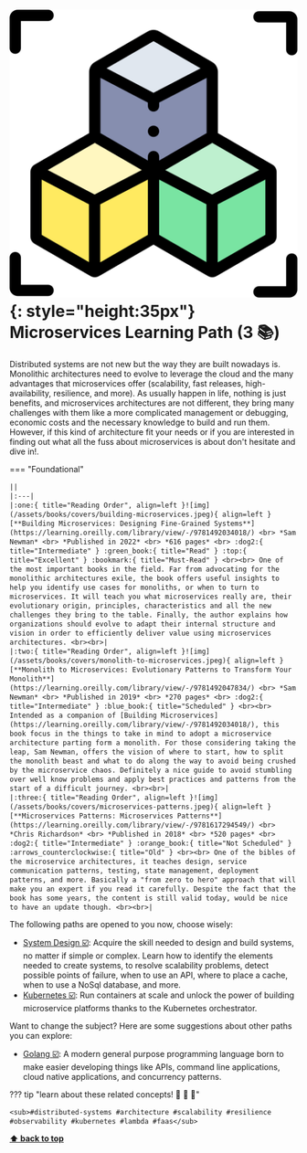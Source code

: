 [//]: # (Auto generated file from templates)

# ![img](/assets/learning-paths/icons/microservices.png){: style="height:35px"} Microservices Learning Path (3 :books:)

Distributed systems are not new but the way they are built nowadays is. Monolithic architectures need to evolve to leverage the cloud and the many advantages that microservices offer (scalability, fast releases, high-availability, resilience, and more). As usually happen in life, nothing is just benefits, and microservices architectures are not different, they bring many challenges with them like a more complicated management or debugging, economic costs and the necessary knowledge to build and run them. However, if this kind of architecture fit your needs or if you are interested in finding out what all the fuss about microservices is about don't hesitate and dive in!.

=== "Foundational"

    ||
    |:---|
    |:one:{ title="Reading Order", align=left }![img](/assets/books/covers/building-microservices.jpeg){ align=left } [**Building Microservices: Designing Fine-Grained Systems**](https://learning.oreilly.com/library/view/-/9781492034018/) <br> *Sam Newman* <br> *Published in 2022* <br> *616 pages* <br> :dog2:{ title="Intermediate" } :green_book:{ title="Read" } :top:{ title="Excellent" } :bookmark:{ title="Must-Read" } <br><br> One of the most important books in the field. Far from advocating for the monolithic architectures exile, the book offers useful insights to help you identify use cases for monoliths, or when to turn to microservices. It will teach you what microservices really are, their evolutionary origin, principles, characteristics and all the new challenges they bring to the table. Finally, the author explains how organizations should evolve to adapt their internal structure and vision in order to efficiently deliver value using microservices architectures. <br><br>|
    |:two:{ title="Reading Order", align=left }![img](/assets/books/covers/monolith-to-microservices.jpeg){ align=left } [**Monolith to Microservices: Evolutionary Patterns to Transform Your Monolith**](https://learning.oreilly.com/library/view/-/9781492047834/) <br> *Sam Newman* <br> *Published in 2019* <br> *270 pages* <br> :dog2:{ title="Intermediate" } :blue_book:{ title="Scheduled" } <br><br> Intended as a companion of [Building Microservices](https://learning.oreilly.com/library/view/-/9781492034018/), this book focus in the things to take in mind to adopt a microservice architecture parting form a monolith. For those considering taking the leap, Sam Newman, offers the vision of where to start, how to split the monolith beast and what to do along the way to avoid being crushed by the microservice chaos. Definitely a nice guide to avoid stumbling over well know problems and apply best practices and patterns from the start of a difficult journey. <br><br>|
    |:three:{ title="Reading Order", align=left }![img](/assets/books/covers/microservices-patterns.jpeg){ align=left } [**Microservices Patterns: Microservices Patterns**](https://learning.oreilly.com/library/view/-/9781617294549/) <br> *Chris Richardson* <br> *Published in 2018* <br> *520 pages* <br> :dog2:{ title="Intermediate" } :orange_book:{ title="Not Scheduled" } :arrows_counterclockwise:{ title="Old" } <br><br> One of the bibles of the microservice architectures, it teaches design, service communication patterns, testing, state management, deployment patterns, and more. Basically a "from zero to hero" approach that will make you an expert if you read it carefully. Despite the fact that the book has some years, the content is still valid today, would be nice to have an update though. <br><br>|

The following paths are opened to you now, choose wisely:

- [System Design :ballot_box_with_check:](/learning-paths/system-design): Acquire the skill needed to design and build systems, no matter if simple or complex. Learn how to identify the elements needed to create systems, to resolve scalability problems, detect possible points of failure, when to use an API, where to place a cache, when to use a NoSql database, and more.
- [Kubernetes :ballot_box_with_check:](/learning-paths/kubernetes): Run containers at scale and unlock the power of building microservice platforms thanks to the Kubernetes orchestrator.


Want to change the subject? Here are some suggestions about other paths you can explore:

- [Golang :ballot_box_with_check:](/learning-paths/golang): A modern general purpose programming language born to make easier developing things like APIs, command line applications, cloud native applications, and concurrency patterns.


??? tip "learn about these related concepts! :round_pushpin: :beginner: :gem:"

    <sub>#distributed-systems #architecture #scalability #resilience #observability #kubernetes #lambda #faas</sub>

[**⬆ back to top**](#microservices-learning-path-3)

